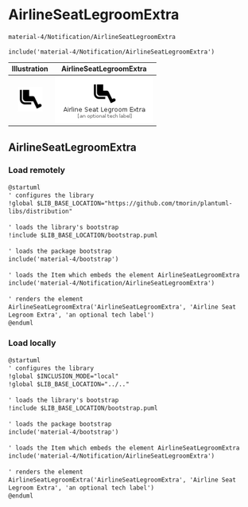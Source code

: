 # AirlineSeatLegroomExtra


```text
material-4/Notification/AirlineSeatLegroomExtra
```

```text
include('material-4/Notification/AirlineSeatLegroomExtra')
```



| Illustration | AirlineSeatLegroomExtra |
| :---: | :---: |
| ![illustration for Illustration](../../material-4/Notification/AirlineSeatLegroomExtra.png) | ![illustration for AirlineSeatLegroomExtra](../../material-4/Notification/AirlineSeatLegroomExtra.Local.png) |




## AirlineSeatLegroomExtra

### Load remotely
```plantuml
@startuml
' configures the library
!global $LIB_BASE_LOCATION="https://github.com/tmorin/plantuml-libs/distribution"

' loads the library's bootstrap
!include $LIB_BASE_LOCATION/bootstrap.puml

' loads the package bootstrap
include('material-4/bootstrap')

' loads the Item which embeds the element AirlineSeatLegroomExtra
include('material-4/Notification/AirlineSeatLegroomExtra')

' renders the element
AirlineSeatLegroomExtra('AirlineSeatLegroomExtra', 'Airline Seat Legroom Extra', 'an optional tech label')
@enduml
```

### Load locally
```plantuml
@startuml
' configures the library
!global $INCLUSION_MODE="local"
!global $LIB_BASE_LOCATION="../.."

' loads the library's bootstrap
!include $LIB_BASE_LOCATION/bootstrap.puml

' loads the package bootstrap
include('material-4/bootstrap')

' loads the Item which embeds the element AirlineSeatLegroomExtra
include('material-4/Notification/AirlineSeatLegroomExtra')

' renders the element
AirlineSeatLegroomExtra('AirlineSeatLegroomExtra', 'Airline Seat Legroom Extra', 'an optional tech label')
@enduml
```

